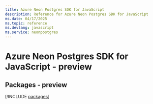 ```yaml
---
title: Azure Neon Postgres SDK for JavaScript
description: Reference for Azure Neon Postgres SDK for JavaScript
ms.date: 04/17/2025
ms.topic: reference
ms.devlang: javascript
ms.service: neonpostgres
---
```

# Azure Neon Postgres SDK for JavaScript - preview
## Packages - preview
[!INCLUDE [packages](neon-postgres-index.md)]